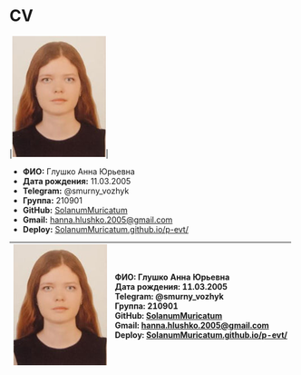 # CV
|![](https://github.com/SolanumMuricatum/p-evt/blob/main/me.jpg)|

+ **ФИО:** Глушко Анна Юрьевна
+ **Дата рождения:** 11.03.2005
+ **Telegram:** @smurny_vozhyk
+ **Группа:** 210901
+ **GitHub:** [SolanumMuricatum](https://github.com/SolanumMuricatum/ "Перейти по ссылке")
+ **Gmail:** hanna.hlushko.2005@gmail.com 
+ **Deploy:** [SolanumMuricatum.github.io/p-evt/](https://solanummuricatum.github.io/p-evt/ "Перейти по ссылке")

|![](https://github.com/SolanumMuricatum/p-evt/blob/main/me.jpg)| **ФИО:** Глушко Анна Юрьевна <br> **Дата рождения:** 11.03.2005 <br> **Telegram:** @smurny_vozhyk <br> **Группа:** 210901 <br> **GitHub:** [SolanumMuricatum](https://github.com/SolanumMuricatum/ "Перейти по ссылке") <br> **Gmail:** hanna.hlushko.2005@gmail.com <br> **Deploy:** [SolanumMuricatum.github.io/p-evt/](https://solanummuricatum.github.io/p-evt/ "Перейти по ссылке") |
|:---------------------------------------|:-----------------|
